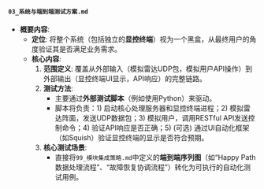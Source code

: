 ﻿#### **`03_系统与端到端测试方案.md`**

  * **概要内容**:
      * **定位**: 将整个系统（包括独立的**显控终端**）视为一个黑盒，从最终用户的角度验证其是否满足业务需求。
      * **核心内容**:
        1.  **范围定义**: 覆盖从外部输入（模拟雷达UDP包，模拟用户API操作）到外部输出（显控终端UI显示，API响应）的完整链路。
        2.  **测试方法**:
              * 主要通过**外部测试脚本**（例如使用Python）来驱动。
              * 脚本将负责：1) 启动核心处理服务器和显控终端进程；2) 模拟雷达阵面，发送UDP数据包；3) 模拟用户，调用RESTful API发送控制命令；4) 验证API响应是否正确；5) (可选) 通过UI自动化框架（如Squish）验证显控终端的显示是否符合预期。
        3.  **核心测试场景**:
              * 直接将`99_模块集成策略.md`中定义的**端到端序列图**（如“Happy Path数据处理流程”、“故障恢复协调流程”）转化为可执行的自动化测试用例。
